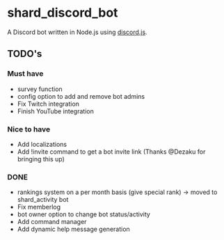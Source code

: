 # shard_discord_bot
A Discord bot written in Node.js using [discord.js](https://github.com/discordjs/discord.js).

## TODO's

### Must have

* survey function
* config option to add and remove bot admins
* Fix Twitch integration
* Finish YouTube integration

### Nice to have

* Add localizations
* Add !invite command to get a bot invite link (Thanks @Dezaku for bringing this up)

### DONE

* rankings system on a per month basis (give special rank) -> moved to shard_activity bot
* Fix memberlog
* bot owner option to change bot status/activity
* Add command manager
* Add dynamic help message generation
